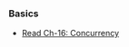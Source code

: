 ### Basics
* [Read Ch-16: Concurrency](https://drive.google.com/file/d/1NQIZoxgzhrsCfqCUm90hZrIBBeoMxIJF/view)